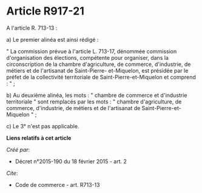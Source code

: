 # Article R917-21

A l'article R. 713-13 : 

a) Le premier alinéa est ainsi rédigé : 

" La commission prévue à l'article L. 713-17, dénommée commission d'organisation des élections, compétente pour organiser,
dans la circonscription de la chambre d'agriculture, de commerce, d'industrie, de métiers et de l'artisanat de Saint-Pierre-
et-Miquelon, est présidée par le préfet de la collectivité territoriale de Saint-Pierre-et-Miquelon et comprend : " ; 

b) Au deuxième alinéa, les mots : " chambre de commerce et d'industrie territoriale " sont remplacés par les mots : " chambre
d'agriculture, de commerce, d'industrie, de métiers et de l'artisanat de Saint-Pierre-et-Miquelon " ; 

c) Le 3° n'est pas applicable.

**Liens relatifs à cet article**

_Créé par_:

  - Décret n°2015-190 du 18 février 2015 - art. 2

_Cite_:

  - Code de commerce - art. R713-13
